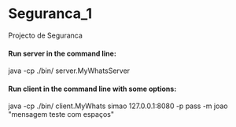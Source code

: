 # Seguranca_1
Projecto de Seguranca


#### Run server in the command line:
java -cp ./bin/ server.MyWhatsServer

#### Run client in the command line with some options:
java -cp ./bin/ client.MyWhats simao 127.0.0.1:8080 -p pass -m joao "mensagem teste com espaços"
